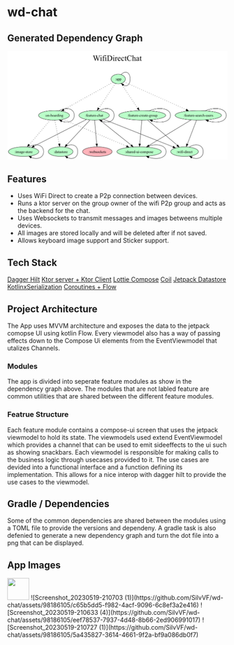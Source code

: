 # wd-chat

## Generated Dependency Graph
![](dependency-graph/project.dot.png)

## Features
- Uses WiFi Direct to create a P2p connection between devices.
- Runs a ktor server on the group owner of the wifi P2p group and acts as the backend for the chat.
- Uses Websockets to transmit messages and images betweens multiple devices.
- All images are stored locally and will be deleted after if not saved.
- Allows keyboard image support and Sticker support. 

## Tech Stack 
[Dagger Hilt](https://dagger.dev/hilt/)
[Ktor server + Ktor Client](https://ktor.io/)
[Lottie Compose](https://github.com/airbnb/lottie/blob/master/android-compose.md)
[Coil](https://coil-kt.github.io/coil/compose/)
[Jetpack Datastore](https://developer.android.com/jetpack/androidx/releases/datastore)
[KotlinxSerialization](https://kotlinlang.org/docs/serialization.html)
[Coroutines + Flow](https://kotlinlang.org/docs/coroutines-overview.html)

## Project Architecture
The App uses MVVM architecture and exposes the data to the jetpack comopse UI using kotlin Flow.
Every viewmodel also has a way of passing effects down to the Compose Ui elements from the EventViewmodel that utalizes Channels.

### Modules
The app is divided into seperate feature modules as show in the dependency graph above. 
The modules that are not labled feature are common utilities that are shared between the different feature modules.

### Featrue Structure
Each feature module contains a compose-ui screen that uses the jetpack viewmodel to hold its state. The viewmodels used extend EventViewmodel which provides a channel that can be used to emit sideeffects to the ui such as showing snackbars. Each viewmodel is responsible for making calls to the business logic through usecases provided to it. The use cases are devided into a functional interface and a function defining its implementation. This allows for a nice interop with dagger hilt to provide the use cases to the viewmodel. 

## Gradle / Dependencies 
Some of the common dependencies are shared between the modules using a TOML file to provide the versions and dependeny.
A gradle task is also defenied to generate a new dependency graph and turn the dot file into a png that can be displayed. 

## App Images 
<img src="https://github.com/SilvVF/wd-chat/assets/98186105/c65b5dd5-f982-4acf-9096-6c8ef3a2e416" width="50" height="50">
![Screenshot_20230519-210703 (1)](https://github.com/SilvVF/wd-chat/assets/98186105/c65b5dd5-f982-4acf-9096-6c8ef3a2e416)
![Screenshot_20230519-210633 (4)](https://github.com/SilvVF/wd-chat/assets/98186105/eef78537-7937-4d48-8b66-2ed906991017)
![Screenshot_20230519-210727 (1)](https://github.com/SilvVF/wd-chat/assets/98186105/5a435827-3614-4661-9f2a-bf9a086db0f7)
